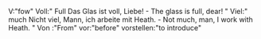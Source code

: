 V:"fow"
Voll:"
Full
Das Glas ist voll, Liebe! - The glass is full, dear!
"
Viel:"
much
Nicht viel, Mann, ich arbeite mit Heath. - Not much, man, I work with Heath.
"
Von :"From"
vor:"before"
vorstellen:"to introduce"
